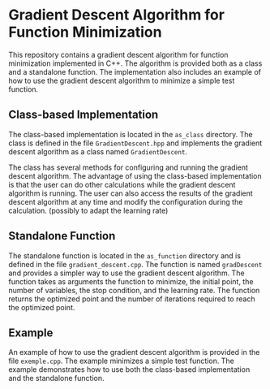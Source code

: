 # Gradient Descent Algorithm for Function Minimization

This repository contains a gradient descent algorithm for function minimization implemented in C++. The algorithm is provided both as a class and a standalone function. The implementation also includes an example of how to use the gradient descent algorithm to minimize a simple test function.

## Class-based Implementation

The class-based implementation is located in the `as_class` directory. The class is defined in the file `GradientDescent.hpp` and implements the gradient descent algorithm as a class named `GradientDescent`.

The class has several methods for configuring and running the gradient descent algorithm. The advantage of using the class-based implementation is that the user can do other calculations while the gradient descent algorithm is running. The user can also access the results of the gradient descent algorithm at any time and modify the configuration during the calculation. (possibly to adapt the learning rate)


## Standalone Function

The standalone function is located in the `as_function` directory and is defined in the file `gradient_descent.cpp`. The function is named `gradDescent` and provides a simpler way to use the gradient descent algorithm. The function takes as arguments the function to minimize, the initial point, the number of variables, the stop condition, and the learning rate. The function returns the optimized point and the number of iterations required to reach the optimized point.

## Example

An example of how to use the gradient descent algorithm is provided in the file `exemple.cpp`. The example minimizes a simple test function. The example demonstrates how to use both the class-based implementation and the standalone function.
